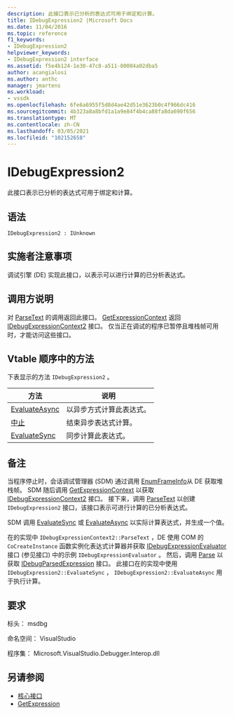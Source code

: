 ```yaml
---
description: 此接口表示已分析的表达式可用于绑定和计算。
title: IDebugExpression2 |Microsoft Docs
ms.date: 11/04/2016
ms.topic: reference
f1_keywords:
- IDebugExpression2
helpviewer_keywords:
- IDebugExpression2 interface
ms.assetid: f5e4b124-1e30-47c8-a511-80084a02dba5
author: acangialosi
ms.author: anthc
manager: jmartens
ms.workload:
- vssdk
ms.openlocfilehash: 6fe6a6955f5d8d4ae42d51e3623b0c4f966dc416
ms.sourcegitcommit: 4b323a8a8bfd1a1a9e84f4b4ca88fa8da690f656
ms.translationtype: MT
ms.contentlocale: zh-CN
ms.lasthandoff: 03/05/2021
ms.locfileid: "102152658"
---
```

# <a name="idebugexpression2"></a>IDebugExpression2
此接口表示已分析的表达式可用于绑定和计算。

## <a name="syntax"></a>语法

```
IDebugExpression2 : IUnknown
```

## <a name="notes-for-implementers"></a>实施者注意事项
 调试引擎 (DE) 实现此接口，以表示可以进行计算的已分析表达式。

## <a name="notes-for-callers"></a>调用方说明
 对 [ParseText](../../../extensibility/debugger/reference/idebugexpressioncontext2-parsetext.md) 的调用返回此接口。 [GetExpressionContext](../../../extensibility/debugger/reference/idebugstackframe2-getexpressioncontext.md) 返回 [IDebugExpressionContext2](../../../extensibility/debugger/reference/idebugexpressioncontext2.md) 接口。 仅当正在调试的程序已暂停且堆栈帧可用时，才能访问这些接口。

## <a name="methods-in-vtable-order"></a>Vtable 顺序中的方法
 下表显示的方法 `IDebugExpression2` 。

|方法|说明|
|------------|-----------------|
|[EvaluateAsync](../../../extensibility/debugger/reference/idebugexpression2-evaluateasync.md)|以异步方式计算此表达式。|
|[中止](../../../extensibility/debugger/reference/idebugexpression2-abort.md)|结束异步表达式计算。|
|[EvaluateSync](../../../extensibility/debugger/reference/idebugexpression2-evaluatesync.md)|同步计算此表达式。|

## <a name="remarks"></a>备注
 当程序停止时，会话调试管理器 (SDM) 通过调用 [EnumFrameInfo](../../../extensibility/debugger/reference/idebugthread2-enumframeinfo.md)从 DE 获取堆栈帧。 SDM 随后调用 [GetExpressionContext](../../../extensibility/debugger/reference/idebugstackframe2-getexpressioncontext.md) 以获取 [IDebugExpressionContext2](../../../extensibility/debugger/reference/idebugexpressioncontext2.md) 接口。 接下来，调用 [ParseText](../../../extensibility/debugger/reference/idebugexpressioncontext2-parsetext.md) 以创建 `IDebugExpression2` 接口，该接口表示可进行计算的已分析表达式。

 SDM 调用 [EvaluateSync](../../../extensibility/debugger/reference/idebugexpression2-evaluatesync.md) 或 [EvaluateAsync](../../../extensibility/debugger/reference/idebugexpression2-evaluateasync.md) 以实际计算表达式，并生成一个值。

 在的实现中 `IDebugExpressionContext2::ParseText` ，DE 使用 COM 的 `CoCreateInstance` 函数实例化表达式计算器并获取 [IDebugExpressionEvaluator](../../../extensibility/debugger/reference/idebugexpressionevaluator.md) 接口 (参见接口) 中的示例 `IDebugExpressionEvaluator` 。 然后，调用 [Parse](../../../extensibility/debugger/reference/idebugexpressionevaluator-parse.md) 以获取 [IDebugParsedExpression](../../../extensibility/debugger/reference/idebugparsedexpression.md) 接口。 此接口在的实现中使用 `IDebugExpression2::EvaluateSync` ， `IDebugExpression2::EvaluateAsync` 用于执行计算。

## <a name="requirements"></a>要求
 标头： msdbg

 命名空间： VisualStudio

 程序集： Microsoft.VisualStudio.Debugger.Interop.dll

## <a name="see-also"></a>另请参阅
- [核心接口](../../../extensibility/debugger/reference/core-interfaces.md)
- [GetExpression](../../../extensibility/debugger/reference/idebugexpressionevaluationcompleteevent2-getexpression.md)

